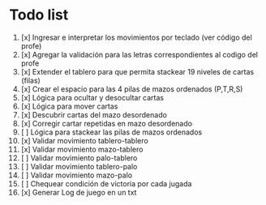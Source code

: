 # Todo list

1. [x] Ingresar e interpretar los movimientos por teclado (ver código del profe)
1. [x] Agregar la validación para las letras correspondientes al codigo del profe
1. [x] Extender el tablero para que permita stackear 19 niveles de cartas (filas)
1. [x] Crear el espacio para las 4 pilas de mazos ordenados (P,T,R,S)
1. [x] Lógica para ocultar y desocultar cartas
1. [x] Lógica para mover cartas
1. [x] Descubrir cartas del mazo desordenado
1. [x] Corregir cartar repetidas en mazo desordenado
1. [ ] Lógica para stackear las pilas de mazos ordenados
1. [x] Validar movimiento tablero-tablero
1. [x] Validar movimiento mazo-tablero
1. [ ] Validar movimiento palo-tablero
1. [ ] Validar movimiento tablero-palo
1. [ ] Validar movimiento mazo-palo
1. [ ] Chequear condición de victoria por cada jugada
1. [x] Generar Log de juego en un txt
